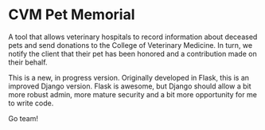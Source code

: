# CVM Pet Memorial

A tool that allows veterinary hospitals to record information about deceased pets and send donations to the College of Veterinary Medicine. In turn, we notify the client that their pet has been honored and a contribution made on their behalf.

This is a new, in progress version. Originally developed in Flask, this is an improved Django version. Flask is awesome, but Django should allow a bit more robust admin, more mature security and a bit more opportunity for me to write code.

Go team!